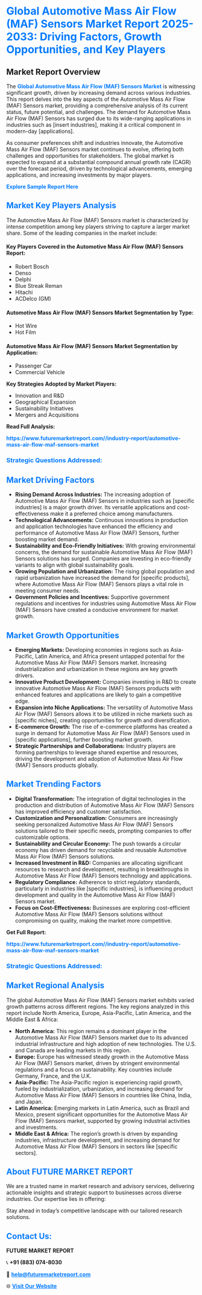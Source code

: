 <h1 style="color: #007BFF;">Global Automotive Mass Air Flow (MAF) Sensors Market Report 2025-2033: Driving Factors, Growth Opportunities, and Key Players</h1>

<section id="overview">
<h2>Market Report Overview</h2>
<p>The <a href="https://www.futuremarketreport.com//industry-report/automotive-mass-air-flow-maf-sensors-market" style="color: #007BFF; text-decoration: none;"><strong>Global Automotive Mass Air Flow (MAF) Sensors Market</strong></a> is witnessing significant growth, driven by increasing demand across various industries. This report delves into the key aspects of the Automotive Mass Air Flow (MAF) Sensors market, providing a comprehensive analysis of its current status, future potential, and challenges. The demand for Automotive Mass Air Flow (MAF) Sensors has surged due to its wide-ranging applications in industries such as [insert industries], making it a critical component in modern-day [applications].</p>
<p>As consumer preferences shift and industries innovate, the Automotive Mass Air Flow (MAF) Sensors market continues to evolve, offering both challenges and opportunities for stakeholders. The global market is expected to expand at a substantial compound annual growth rate (CAGR) over the forecast period, driven by technological advancements, emerging applications, and increasing investments by major players.</p>
</section>

<section id="overview">
<p><a href="https://www.futuremarketreport.com//request-sample/reportId=48190" style="color: #007BFF; text-decoration: none;"><strong>Explore Sample Report Here</strong></a></p>
</section>

<section id="key-players">
<h2 style="color: #007BFF;">Market Key Players Analysis</h2>
<p>The Automotive Mass Air Flow (MAF) Sensors market is characterized by intense competition among key players striving to capture a larger market share. Some of the leading companies in the market include:</p>
<h4>Key Players Covered in the Automotive Mass Air Flow (MAF) Sensors Report:</h4>
<ul><li>Robert Bosch</li><li>Denso</li><li>Delphi</li><li>Blue Streak Reman</li><li>Hitachi</li><li>ACDelco (GM)</li></ul>
<h4>Automotive Mass Air Flow (MAF) Sensors Market Segmentation by Type:</h4>
<ul><li>Hot Wire</li><li>Hot Film</li></ul>

<h4>Automotive Mass Air Flow (MAF) Sensors Market Segmentation by Application:</h4>
<ul><li>Passenger Car</li><li>Commercial Vehicle</li></ul>
<p><strong>Key Strategies Adopted by Market Players:</strong></p>
<ul>
<li>Innovation and R&D</li>
<li>Geographical Expansion</li>
<li>Sustainability Initiatives</li>
<li>Mergers and Acquisitions</li>
</ul>
</section>

<section>
<p><strong>Read Full Analysis: </strong></p><a href="https://www.futuremarketreport.com//industry-report/automotive-mass-air-flow-maf-sensors-market" style="color: #007BFF; text-decoration: none;"><strong>https://www.futuremarketreport.com//industry-report/automotive-mass-air-flow-maf-sensors-market</strong></a>
<h3 style="color: #007BFF;">Strategic Questions Addressed:</h3>
</section>

<section id="driving-factors">
<h2 style="color: #007BFF;">Market Driving Factors</h2>
<ul>
<li><strong>Rising Demand Across Industries:</strong> The increasing adoption of Automotive Mass Air Flow (MAF) Sensors in industries such as [specific industries] is a major growth driver. Its versatile applications and cost-effectiveness make it a preferred choice among manufacturers.</li>
<li><strong>Technological Advancements:</strong> Continuous innovations in production and application technologies have enhanced the efficiency and performance of Automotive Mass Air Flow (MAF) Sensors, further boosting market demand.</li>
<li><strong>Sustainability and Eco-Friendly Initiatives:</strong> With growing environmental concerns, the demand for sustainable Automotive Mass Air Flow (MAF) Sensors solutions has surged. Companies are investing in eco-friendly variants to align with global sustainability goals.</li>
<li><strong>Growing Population and Urbanization:</strong> The rising global population and rapid urbanization have increased the demand for [specific products], where Automotive Mass Air Flow (MAF) Sensors plays a vital role in meeting consumer needs.</li>
<li><strong>Government Policies and Incentives:</strong> Supportive government regulations and incentives for industries using Automotive Mass Air Flow (MAF) Sensors have created a conducive environment for market growth.</li>
</ul>
</section>

<section id="growth-opportunities">
<h2 style="color: #007BFF;">Market Growth Opportunities</h2>
<ul>
<li><strong>Emerging Markets:</strong> Developing economies in regions such as Asia-Pacific, Latin America, and Africa present untapped potential for the Automotive Mass Air Flow (MAF) Sensors market. Increasing industrialization and urbanization in these regions are key growth drivers.</li>
<li><strong>Innovative Product Development:</strong> Companies investing in R&D to create innovative Automotive Mass Air Flow (MAF) Sensors products with enhanced features and applications are likely to gain a competitive edge.</li>
<li><strong>Expansion into Niche Applications:</strong> The versatility of Automotive Mass Air Flow (MAF) Sensors allows it to be utilized in niche markets such as [specific niches], creating opportunities for growth and diversification.</li>
<li><strong>E-commerce Growth:</strong> The rise of e-commerce platforms has created a surge in demand for Automotive Mass Air Flow (MAF) Sensors used in [specific applications], further boosting market growth.</li>
<li><strong>Strategic Partnerships and Collaborations:</strong> Industry players are forming partnerships to leverage shared expertise and resources, driving the development and adoption of Automotive Mass Air Flow (MAF) Sensors products globally.</li>
</ul>
</section>

<section id="trending-factors">
<h2 style="color: #007BFF;">Market Trending Factors</h2>
<ul>
<li><strong>Digital Transformation:</strong> The integration of digital technologies in the production and distribution of Automotive Mass Air Flow (MAF) Sensors has improved efficiency and customer satisfaction.</li>
<li><strong>Customization and Personalization:</strong> Consumers are increasingly seeking personalized Automotive Mass Air Flow (MAF) Sensors solutions tailored to their specific needs, prompting companies to offer customizable options.</li>
<li><strong>Sustainability and Circular Economy:</strong> The push towards a circular economy has driven demand for recyclable and reusable Automotive Mass Air Flow (MAF) Sensors solutions.</li>
<li><strong>Increased Investment in R&D:</strong> Companies are allocating significant resources to research and development, resulting in breakthroughs in Automotive Mass Air Flow (MAF) Sensors technology and applications.</li>
<li><strong>Regulatory Compliance:</strong> Adherence to strict regulatory standards, particularly in industries like [specific industries], is influencing product development and quality in the Automotive Mass Air Flow (MAF) Sensors market.</li>
<li><strong>Focus on Cost-Effectiveness:</strong> Businesses are exploring cost-efficient Automotive Mass Air Flow (MAF) Sensors solutions without compromising on quality, making the market more competitive.</li>
</ul>
</section>

<section>
<p><strong>Get Full Report: </strong></p><a href="https://www.futuremarketreport.com//industry-report/automotive-mass-air-flow-maf-sensors-market" style="color: #007BFF; text-decoration: none;"><strong>https://www.futuremarketreport.com//industry-report/automotive-mass-air-flow-maf-sensors-market</strong></a>
<h3 style="color: #007BFF;">Strategic Questions Addressed:</h3>
</section>


<section id="regional-analysis">
<h2 style="color: #007BFF;">Market Regional Analysis</h2>
<p>The global Automotive Mass Air Flow (MAF) Sensors market exhibits varied growth patterns across different regions. The key regions analyzed in this report include North America, Europe, Asia-Pacific, Latin America, and the Middle East & Africa:</p>
<ul>
<li><strong>North America:</strong> This region remains a dominant player in the Automotive Mass Air Flow (MAF) Sensors market due to its advanced industrial infrastructure and high adoption of new technologies. The U.S. and Canada are leading markets in this region.</li>
<li><strong>Europe:</strong> Europe has witnessed steady growth in the Automotive Mass Air Flow (MAF) Sensors market, driven by stringent environmental regulations and a focus on sustainability. Key countries include Germany, France, and the U.K.</li>
<li><strong>Asia-Pacific:</strong> The Asia-Pacific region is experiencing rapid growth, fueled by industrialization, urbanization, and increasing demand for Automotive Mass Air Flow (MAF) Sensors in countries like China, India, and Japan.</li>
<li><strong>Latin America:</strong> Emerging markets in Latin America, such as Brazil and Mexico, present significant opportunities for the Automotive Mass Air Flow (MAF) Sensors market, supported by growing industrial activities and investments.</li>
<li><strong>Middle East & Africa:</strong> The region’s growth is driven by expanding industries, infrastructure development, and increasing demand for Automotive Mass Air Flow (MAF) Sensors in sectors like [specific sectors].</li>
</ul>
</section>

<footer>
<h2 style="color: #007BFF;">About FUTURE MARKET REPORT</h2>
<p>We are a trusted name in market research and advisory services, delivering actionable insights and strategic support to businesses across diverse industries. Our expertise lies in offering:</p>

<p>Stay ahead in today’s competitive landscape with our tailored research solutions.</p>

<h2 style="color: #007BFF;">Contact Us:</h2>
<p><strong>FUTURE MARKET REPORT</strong></p>
<p>📞 <strong>+91 (883) 074-8030</strong></p>
<p>📧 <strong><a href="mailto:help@futuremarketreport.com" style="color: #007BFF;">help@futuremarketreport.com</a></strong></p>
<p>🌐 <strong><a href="https://www.futuremarketreport.com/" style="color: #007BFF;">Visit Our Website</a></strong></p>
</footer>